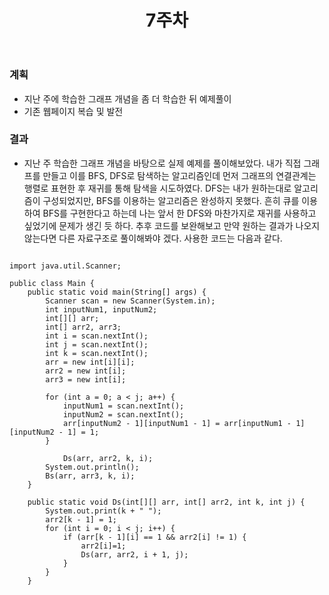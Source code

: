 ﻿---
title: "7주차"
---

### 계획
  - 지난 주에 학습한 그래프 개념을 좀 더 학습한 뒤 예제풀이
  - 기존 웹페이지 복습 및 발전

### 결과
  - 지난 주 학습한 그래프 개념을 바탕으로 실제 예제를 풀이해보았다. 내가 직접 그래프를 만들고 이를 BFS, DFS로 탐색하는 알고리즘인데
    먼저 그래프의 연결관계는 행렬로 표현한 후 재귀를 통해 탐색을 시도하였다. DFS는 내가 원하는대로 알고리즘이 구성되었지만, BFS를 이용하는 알고리즘은 완성하지 못했다. 흔히 큐를 이용하여 BFS를 구현한다고 하는데 나는 앞서 한 DFS와 마찬가지로 재귀를 사용하고 싶었기에 문제가 생긴 듯 하다. 추후 코드를 보완해보고 만약 원하는 결과가 나오지 않는다면 다른 자료구조로 풀이해봐야 겠다.
	사용한 코드는 다음과 같다.


```

import java.util.Scanner;

public class Main {
	public static void main(String[] args) {
		Scanner scan = new Scanner(System.in);
		int inputNum1, inputNum2;
		int[][] arr;
		int[] arr2, arr3;
		int i = scan.nextInt();
		int j = scan.nextInt();
		int k = scan.nextInt();
		arr = new int[i][i];
		arr2 = new int[i];	
		arr3 = new int[i];

		for (int a = 0; a < j; a++) {
			inputNum1 = scan.nextInt();
			inputNum2 = scan.nextInt();
			arr[inputNum2 - 1][inputNum1 - 1] = arr[inputNum1 - 1][inputNum2 - 1] = 1;
		}
	
			Ds(arr, arr2, k, i);
		System.out.println();
		Bs(arr, arr3, k, i);
	}

	public static void Ds(int[][] arr, int[] arr2, int k, int j) {
		System.out.print(k + " ");
		arr2[k - 1] = 1;
		for (int i = 0; i < j; i++) {
			if (arr[k - 1][i] == 1 && arr2[i] != 1) {
			    arr2[i]=1;
				Ds(arr, arr2, i + 1, j);
			}
		}
	}

```